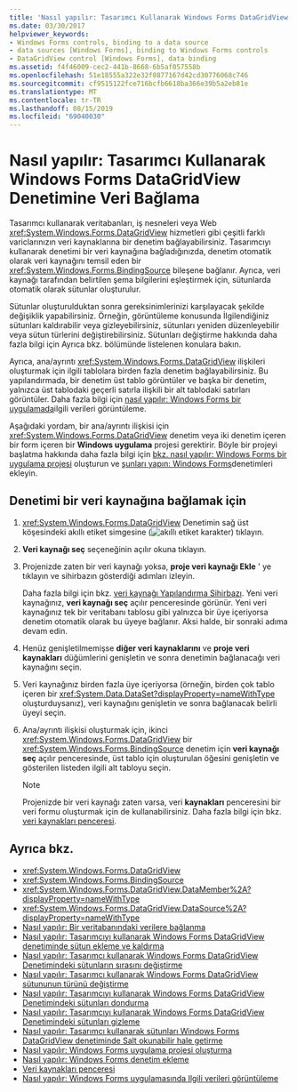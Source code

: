 ```yaml
---
title: 'Nasıl yapılır: Tasarımcı Kullanarak Windows Forms DataGridView Denetimine Veri Bağlama'
ms.date: 03/30/2017
helpviewer_keywords:
- Windows Forms controls, binding to a data source
- data sources [Windows Forms], binding to Windows Forms controls
- DataGridView control [Windows Forms], data binding
ms.assetid: f4f46009-cec2-441b-8668-6b5af057558b
ms.openlocfilehash: 51e18555a322e32f0877167d42cd30776068c746
ms.sourcegitcommit: cf9515122fce716bcfb6618ba366e39b5a2eb81e
ms.translationtype: MT
ms.contentlocale: tr-TR
ms.lasthandoff: 08/15/2019
ms.locfileid: "69040030"
---
```

# <a name="how-to-bind-data-to-the-windows-forms-datagridview-control-using-the-designer"></a>Nasıl yapılır: Tasarımcı Kullanarak Windows Forms DataGridView Denetimine Veri Bağlama
Tasarımcı kullanarak veritabanları, iş nesneleri veya Web <xref:System.Windows.Forms.DataGridView> hizmetleri gibi çeşitli farklı variclarınızın veri kaynaklarına bir denetim bağlayabilirsiniz. Tasarımcıyı kullanarak denetimi bir veri kaynağına bağladığınızda, denetim otomatik olarak veri kaynağını temsil eden bir <xref:System.Windows.Forms.BindingSource> bileşene bağlanır. Ayrıca, veri kaynağı tarafından belirtilen şema bilgilerini eşleştirmek için, sütunlarda otomatik olarak sütunlar oluşturulur.

 Sütunlar oluşturulduktan sonra gereksinimlerinizi karşılayacak şekilde değişiklik yapabilirsiniz. Örneğin, görüntüleme konusunda İlgilendiğiniz sütunları kaldırabilir veya gizleyebilirsiniz, sütunları yeniden düzenleyebilir veya sütun türlerini değiştirebilirsiniz. Sütunları değiştirme hakkında daha fazla bilgi için Ayrıca bkz. bölümünde listelenen konulara bakın.

 Ayrıca, ana/ayrıntı <xref:System.Windows.Forms.DataGridView> ilişkileri oluşturmak için ilgili tablolara birden fazla denetim bağlayabilirsiniz. Bu yapılandırmada, bir denetim üst tablo görüntüler ve başka bir denetim, yalnızca üst tablodaki geçerli satırla ilişkili bir alt tablodaki satırları görüntüler. Daha fazla bilgi için [nasıl yapılır: Windows Forms bir uygulamada](https://docs.microsoft.com/previous-versions/visualstudio/visual-studio-2013/57tx3hhe(v=vs.120))ilgili verileri görüntüleme.

 Aşağıdaki yordam, bir ana/ayrıntı ilişkisi için <xref:System.Windows.Forms.DataGridView> denetim veya iki denetim içeren bir form içeren bir **Windows uygulama** projesi gerektirir. Böyle bir projeyi başlatma hakkında daha fazla bilgi için [bkz. nasıl yapılır: Windows Forms bir uygulama projesi](/visualstudio/ide/step-1-create-a-windows-forms-application-project) oluşturun ve [şunları yapın: Windows Forms](how-to-add-controls-to-windows-forms.md)denetimleri ekleyin.

## <a name="to-bind-the-control-to-a-data-source"></a>Denetimi bir veri kaynağına bağlamak için

1. <xref:System.Windows.Forms.DataGridView> Denetimin sağ üst köşesindeki akıllı etiket simgesine (![akıllı etiket karakter](./media/vs-winformsmttagglyph.gif "VS_WinFormSmtTagGlyph")) tıklayın.

2. **Veri kaynağı seç** seçeneğinin açılır okuna tıklayın.

3. Projenizde zaten bir veri kaynağı yoksa, **proje veri kaynağı Ekle** ' ye tıklayın ve sihirbazın gösterdiği adımları izleyin.

     Daha fazla bilgi için bkz. [veri kaynağı Yapılandırma Sihirbazı](https://docs.microsoft.com/previous-versions/visualstudio/visual-studio-2013/w4dd7z6t(v=vs.120)). Yeni veri kaynağınız, **veri kaynağı seç** açılır penceresinde görünür. Yeni veri kaynağınız tek bir veritabanı tablosu gibi yalnızca bir üye içeriyorsa denetim otomatik olarak bu üyeye bağlanır. Aksi halde, bir sonraki adıma devam edin.

4. Henüz genişletilmemişse **diğer veri kaynaklarını** ve **proje veri kaynakları** düğümlerini genişletin ve sonra denetimin bağlanacağı veri kaynağını seçin.

5. Veri kaynağınız birden fazla üye içeriyorsa (örneğin, birden çok tablo içeren bir <xref:System.Data.DataSet?displayProperty=nameWithType> oluşturduysanız), veri kaynağını genişletin ve sonra bağlanacak belirli üyeyi seçin.

6. Ana/ayrıntı ilişkisi oluşturmak için, ikinci <xref:System.Windows.Forms.DataGridView> bir <xref:System.Windows.Forms.BindingSource> denetim için **veri kaynağı seç** açılır penceresinde, üst tablo için oluşturulan öğesini genişletin ve gösterilen listeden ilgili alt tabloyu seçin.

    > [!NOTE]
    >  Projenizde bir veri kaynağı zaten varsa, veri **kaynakları** penceresini bir veri formu oluşturmak için de kullanabilirsiniz. Daha fazla bilgi için bkz. [veri kaynakları penceresi](https://docs.microsoft.com/previous-versions/visualstudio/visual-studio-2013/6ckyxa83(v=vs.120)).

## <a name="see-also"></a>Ayrıca bkz.

- <xref:System.Windows.Forms.DataGridView>
- <xref:System.Windows.Forms.BindingSource>
- <xref:System.Windows.Forms.DataGridView.DataMember%2A?displayProperty=nameWithType>
- <xref:System.Windows.Forms.DataGridView.DataSource%2A?displayProperty=nameWithType>
- [Nasıl yapılır: Bir veritabanındaki verilere bağlanma](https://docs.microsoft.com/previous-versions/visualstudio/visual-studio-2013/fxk9yw1t(v=vs.120))
- [Nasıl yapılır: Tasarımcıyı kullanarak Windows Forms DataGridView denetiminde sütun ekleme ve kaldırma](add-and-remove-columns-in-the-datagrid-using-the-designer.md)
- [Nasıl yapılır: Tasarımcı kullanarak Windows Forms DataGridView Denetimindeki sütunların sırasını değiştirme](change-the-order-of-columns-in-the-datagrid-using-the-designer.md)
- [Nasıl yapılır: Tasarımcı kullanarak Windows Forms DataGridView sütununun türünü değiştirme](change-the-type-of-a-wf-datagridview-column-using-the-designer.md)
- [Nasıl yapılır: Tasarımcıyı kullanarak Windows Forms DataGridView Denetimindeki sütunları dondurma](freeze-columns-in-the-datagrid-using-the-designer.md)
- [Nasıl yapılır: Tasarımcıyı kullanarak Windows Forms DataGridView Denetimindeki sütunları gizleme](hide-columns-in-the-datagrid-using-the-designer.md)
- [Nasıl yapılır: Tasarımcı kullanarak sütunları Windows Forms DataGridView denetiminde Salt okunabilir hale getirme](make-columns-read-only-in-the-datagrid-using-the-designer.md)
- [Nasıl yapılır: Windows Forms uygulama projesi oluşturma](/visualstudio/ide/step-1-create-a-windows-forms-application-project)
- [Nasıl yapılır: Windows Forms denetim ekleme](how-to-add-controls-to-windows-forms.md)
- [Veri kaynakları penceresi](https://docs.microsoft.com/previous-versions/visualstudio/visual-studio-2013/6ckyxa83(v=vs.120))
- [Nasıl yapılır: Windows Forms uygulamasında Ilgili verileri görüntüleme](https://docs.microsoft.com/previous-versions/visualstudio/visual-studio-2013/57tx3hhe(v=vs.120))
